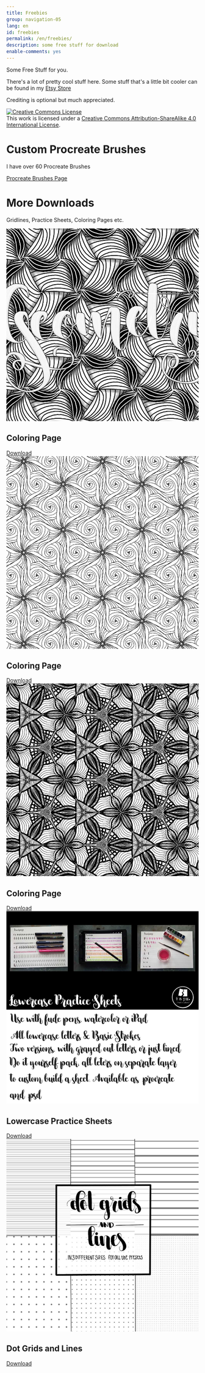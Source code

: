 ```yaml
---
title: Freebies
group: navigation-05
lang: en
id: freebies
permalink: /en/freebies/
description: some free stuff for download
enable-comments: yes
---
```

Some Free Stuff for you.

There's a lot of pretty cool stuff here. Some stuff that's a little bit cooler can be found in my [Etsy Store](https://www.etsy.com/shop/halfapx)

Crediting is optional but much appreciated.

<a rel="license" href="http://creativecommons.org/licenses/by-sa/4.0/"><img alt="Creative Commons License" style="border-width:0" src="https://i.creativecommons.org/l/by-sa/4.0/88x31.png" /></a><br />This work is licensed under a <a rel="license" href="http://creativecommons.org/licenses/by-sa/4.0/">Creative Commons Attribution-ShareAlike 4.0 International License</a>.

# Custom Procreate Brushes
I have over 60 Procreate Brushes

<a href="/procreate-brushes" class="btn">Procreate Brushes Page</a>

# More Downloads
Gridlines, Practice Sheets, Coloring Pages etc.
<div class="masonry">
<div><img src="/img/freebies/Colorfree.jpg"><h2>Coloring Page</h2><a href="http://bit.ly/2biec15" download class="btn"><i class="fa fa-download"></i> Download</a></div>

<div><img src="/img/freebies/Colorfree2.jpg"><h2>Coloring Page</h2><a href="http://bit.ly/2c6Lwyg" download class="btn"><i class="fa fa-download"></i> Download</a></div>

<div><img src="/img/freebies/Colorfree3.jpg"><h2>Coloring Page</h2><a href="http://bit.ly/2bFZEN4" download class="btn"><i class="fa fa-download"></i> Download</a></div>

<div><img src="/img/freebies/practice-lowercase.jpg"><h2>Lowercase Practice Sheets</h2>
<a href="http://bit.ly/halfapxPracticeLowercase" class="btn"><i class="fa fa-download"></i> Download</a></div>

<div><img src="/img/freebies/dotgridsandlines.jpg"><h2>Dot Grids and Lines</h2><a href="http://bit.ly/halfapxDotgridsAndLines" class="btn"><i class="fa fa-download"></i> Download</a></div>
</div>
